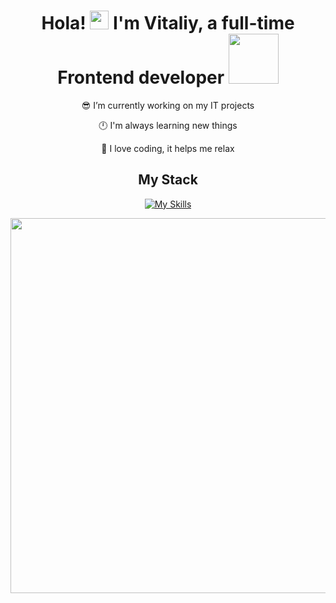 
<div align="center" style="width: 100%;">


# <div>Hola! <img src="https://emojis.slackmojis.com/emojis/images/1531849430/4246/blob-sunglasses.gif?1531849430" width="30"/> I'm Vitaliy, a full-time Frontend developer <img src="https://media.giphy.com/media/WUlplcMpOCEmTGBtBW/giphy.gif" width="80">



😎 I’m currently working on my IT projects

🕛 I'm always learning new things  

🌲 I love coding, it helps me relax  
</div>  
  
## <div align="center" >My Stack</div>  





<div align="center">
  
[![My Skills](https://skillicons.dev/icons?i=html,css,scss,tailwind,bootstrap,js,ts,react,redux,next,jest,vite,webpack,gulp,figma,git,bun,npm,netlify,vercel,supabase,prisma,vscode,windows&)](https://skillicons.dev)

  <img src="http://github-readme-streak-stats.herokuapp.com?user=VitaliyLF&theme=transparent&hide_border=true" width="600px"  />
</div>

<div align="center">
<!--  <img src="http://github-readme-stats.vercel.app/api/top-langs/?username=VitaliyLF&hide_progress=false" width="350px"  />  -->
</div>


<!-- [![GitHub Streak](http://github-readme-streak-stats.herokuapp.com?user=VitaliyLF&theme=transparent&hide_border=true)](https://git.io/streak-stats) -->


 <!-- ![Top Langs](https://github-readme-stats.vercel.app/api/top-langs/?username=VitaliyLF&hide_progress=false) -->

</div>
